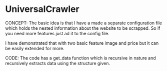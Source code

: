 # UniversalCrawler


CONCEPT:  The basic idea is that I have a made a separate configuration file which holds the nested information about the website to be scrapped. So if you need more features just ad it to the config file.

I have demonstrated that with two basic feature image and price but it can be easily extended for more.


CODE: The code has a get_data function which is recursive in nature and recursively extracts data using the structure given.